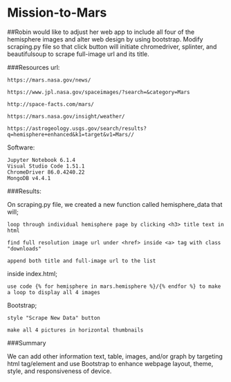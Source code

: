 # Mission-to-Mars

##Robin would like to adjust her web app to include all four of the hemisphere images and alter web design by using bootstrap. Modify scraping.py file so that click button will initiate chromedriver, splinter, and beautifulsoup to scrape full-image url and its title. 

###Resources
url:  
	
	https://mars.nasa.gov/news/
	
	https://www.jpl.nasa.gov/spaceimages/?search=&category=Mars
	
	http://space-facts.com/mars/
	
	https://mars.nasa.gov/insight/weather/
	
	https://astrogeology.usgs.gov/search/results?q=hemisphere+enhanced&k1=target&v1=Mars//

Software: 	

	Jupyter Notebook 6.1.4
	Visual Studio Code 1.51.1
  	ChromeDriver 86.0.4240.22
  	MongoDB v4.4.1
  
###Results:

On scraping.py file, we created a new function called hemisphere_data that will;

	loop through individual hemisphere page by clicking <h3> title text in html
	
	find full resolution image url under <href> inside <a> tag with class "downloads"
	
	append both title and full-image url to the list 

inside index.html;

	use code {% for hemisphere in mars.hemisphere %}/{% endfor %} to make a loop to display all 4 images 

Bootstrap;

	style "Scrape New Data" button
  
	make all 4 pictures in horizontal thumbnails

###Summary

We can add other information text, table, images, and/or graph by targeting html tag/element and use Bootstrap to enhance webpage layout, theme, style, and responsiveness of device.
